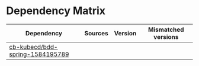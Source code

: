 # Dependency Matrix

Dependency | Sources | Version | Mismatched versions
---------- | ------- | ------- | -------------------
[cb-kubecd/bdd-spring-1584195789](https://github.com/cb-kubecd/bdd-spring-1584195789.git) |  | []() | 
